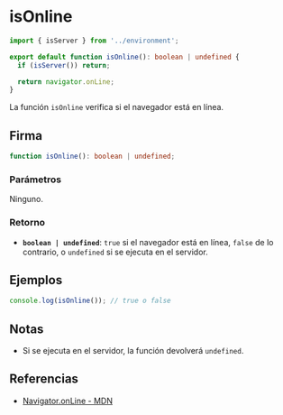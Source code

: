 # isOnline

```typescript
import { isServer } from '../environment';

export default function isOnline(): boolean | undefined {
  if (isServer()) return;

  return navigator.onLine;
}
```

La función `isOnline` verifica si el navegador está en línea.

## Firma

```typescript
function isOnline(): boolean | undefined;
```

### Parámetros

Ninguno.

### Retorno

- **`boolean | undefined`**: `true` si el navegador está en línea, `false` de lo contrario, o `undefined` si se ejecuta en el servidor.

## Ejemplos

```typescript
console.log(isOnline()); // true o false
```

## Notas

- Si se ejecuta en el servidor, la función devolverá `undefined`.

## Referencias

- [Navigator.onLine - MDN](https://developer.mozilla.org/en-US/docs/Web/API/Navigator/onLine)
